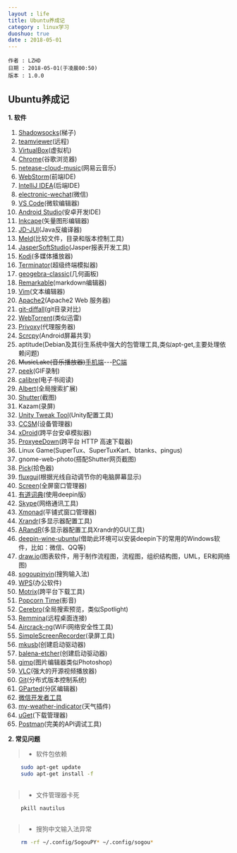 ```yaml
---
layout : life
title: Ubuntu养成记
category : linux学习
duoshuo: true
date : 2018-05-01
---
```


	作者 : LZHD
	日期 : 2018-05-01(于凌晨00:50)
	版本 : 1.0.0

<!-- more -->

## Ubuntu养成记

**1. 软件**

1. [Shadowsocks](https://github.com/shadowsocks/shadowsocks-qt5)(梯子)
2. [teamviewer](https://www.teamviewer.com/cn/download/linux/)(远程)
3. [VirtualBox](https://www.virtualbox.org/)(虚拟机)
4. [Chrome](https://www.google.cn/chrome/)(谷歌浏览器)
5. [netease-cloud-music](https://music.163.com/#/download)(网易云音乐)
6. [WebStorm](https://www.jetbrains.com/webstorm/)(前端IDE)
7. [IntelliJ IDEA](https://www.jetbrains.com/idea/)(后端IDE)
8. [electronic-wechat](https://github.com/geeeeeeeeek/electronic-wechat)(微信)
9. [VS Code](https://code.visualstudio.com/)(微软编辑器)
10. [Android Studio](https://developer.android.google.cn/studio/)(安卓开发IDE)
11. [Inkcape](https://inkscape.org)(矢量图形编辑器)
12. [JD-JUI](http://jd.benow.ca)(Java反编译器)
13. [Meld](http://meldmerge.org/)(比较文件，目录和版本控制工具)
14. [JasperSoftStudio](https://community.jaspersoft.com/project/jaspersoft-studio)(Jasper报表开发工具)
15. [Kodi](https://kodi.tv/download)(多媒体播放器)
16. [Terminator](https://gnometerminator.blogspot.com/p/introduction.html)(超级终端模拟器)
17. [geogebra-classic](https://www.geogebra.org)(几何画板)
18. [Remarkable](http://remarkableapp.github.io)(markdown编辑器)
19. [Vim](https://www.vim.org/)(文本编辑器)
20. [Apache2](https://help.ubuntu.com/lts/serverguide/httpd.html)(Apache2 Web 服务器)
21. [git-diffall](https://github.com/LZHD/git-diffall)(git目录对比)
22. [WebTorrent](https://webtorrent.io)(类似迅雷)
23. [Privoxy](http://www.privoxy.org)(代理服务器)
24. [Scrcpy](https://github.com/Genymobile/scrcpy)(Android屏幕共享)
25. aptitude(Debian及其衍生系统中强大的包管理工具,类似apt-get,主要处理依赖问题)
26. ~~MusicLake(音乐播放器)~~[手机端](https://github.com/caiyonglong/MusicLake)---[PC端](https://github.com/sunzongzheng/music)
27. [peek](https://github.com/phw/peek)(GIF录制)
28. [calibre](https://calibre-ebook.com/download_linux)(电子书阅读)
29. [Albert](https://github.com/albertlauncher/albert)(全局搜索扩展)
30. [Shutter](http://shutter-project.org)(截图)
31. Kazam(录屏)
32. [Unity Tweak Tool](https://github.com/freyja-dev/unity-tweak-tool)(Unity配置工具)
33. [CCSM](http://wiki.compiz.org/CCSM)(设备管理器)
34. [xDroid](https://www.linzhuotech.com/index.php/home/index/down.html)(跨平台安卓模拟器)
35. [ProxyeeDown](https://github.com/proxyee-down-org/proxyee-down)(跨平台 HTTP 高速下载器)
36. Linux Game(SuperTux、SuperTuxKart、btanks、pingus)
37. gnome-web-photo(搭配Shutter网页截图)
38. [Pick](https://kryogenix.org/code/pick/)(拾色器)
39. [fluxgui](https://github.com/xflux-gui/fluxgui)(根据光线自动调节你的电脑屏幕显示)
40. [Screen](https://www.gnu.org/software/screen/)(全屏窗口管理器)
41. [有道词典](http://cidian.youdao.com/index-linux.html)(使用deepin版)
42. [Skype](https://www.skype.com/en/get-skype/)(网络通讯工具)
43. [Xmonad](https://wiki.archlinux.org/index.php/Xmonad_(%E7%AE%80%E4%BD%93%E4%B8%AD%E6%96%87))(平铺式窗口管理器)
44. [Xrandr](https://wiki.archlinux.org/index.php/Xrandr_(%E7%AE%80%E4%BD%93%E4%B8%AD%E6%96%87))(多显示器配置工具)
45. [ARandR](https://christian.amsuess.com/tools/arandr/)(多显示器配置工具Xrandr的GUI工具)
46. [deepin-wine-ubuntu](https://github.com/wszqkzqk/deepin-wine-ubuntu)(借助此环境可以安装deepin下的常用的Windows软件，比如：微信、QQ等)
47. [draw.io](https://www.draw.io/)(图表软件，用于制作流程图，流程图，组织结构图，UML，ER和网络图)
48. [sogoupinyin](https://pinyin.sogou.com/linux/?r=pinyin)(搜狗输入法)
49. [WPS](http://www.wps.cn/product/wpslinux/)(办公软件)
50. [Motrix](https://github.com/agalwood/Motrix)(跨平台下载工具)
51. [Popcorn Time](https://popcorntime.sh/)(影音)
52. [Cerebro](https://github.com/KELiON/cerebro)(全局搜索预览，类似Spotlight)
53. [Remmina](https://remmina.org/)(远程桌面连接)
54. [Aircrack-ng](https://www.aircrack-ng.org)(WiFi网络安全性工具)
55. [SimpleScreenRecorder](https://www.maartenbaert.be/simplescreenrecorder/#download)(录屏工具)
56. [mkusb](https://help.ubuntu.com/community/mkusb)(创建启动驱动器)
57. [balena-etcher](https://github.com/balena-io/etcher)(创建启动驱动器)
58. [gimp](https://www.gimp.org/downloads/)(图片编辑器类似Photoshop)
59. [VLC](https://www.videolan.org/)(强大的开源视频播放器)
60. [Git](https://git-scm.com/)(分布式版本控制系统)
61. [GParted](https://gparted.org/)(分区编辑器)
62. [微信开发者工具](https://github.com/cytle/wechat_web_devtools)
63. [my-weather-indicator](https://github.com/atareao/my-weather-indicator)(天气插件)
64. [uGet](https://ugetdm.com/)(下载管理器)
65. [Postman](https://www.getpostman.com/)(完美的API调试工具)

**2. 常见问题**

>* 软件包依赖

```sh
    sudo apt-get update
    sudo apt-get install -f
   
```
>* 文件管理器卡死

```sh
    pkill nautilus
    
```
>* 搜狗中文输入法异常

```sh
    rm -rf ~/.config/SogouPY* ~/.config/sogou*

```
